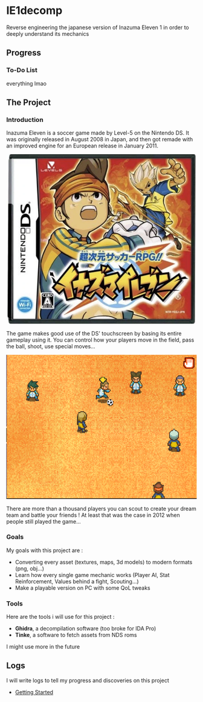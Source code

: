 # IE1decomp

Reverse engineering the japanese version of Inazuma Eleven 1 in order to deeply understand its mechanics

## Progress

### To-Do List

everything lmao

## The Project

### Introduction

Inazuma Eleven is a soccer game made by Level-5 on the Nintendo DS.
It was originally released in August 2008 in Japan, and then got remade with an improved engine for an European release in January 2011.

![Inazuma Eleven Box Art](mdimg/Inazuma_Eleven_cover.webp "Inazuma Eleven Box Art")

The game makes good use of the DS' touchscreen by basing its entire gameplay using it. You can control how your players move in the field, pass the ball, shoot, use special moves...

![Gameplay Screenshot](mdimg/gameplay.png)

There are more than a thousand players you can scout to create your dream team and battle your friends ! At least that was the case in 2012 when people still played the game...

### Goals

My goals with this project are :

- Converting every asset (textures, maps, 3d models) to modern formats (png, obj...)
- Learn how every single game mechanic works (Player AI, Stat Reinforcement, Values behind a fight, Scouting...)
- Make a playable version on PC with some QoL tweaks

### Tools

Here are the tools i will use for this project :

- **Ghidra**, a decompilation software (too broke for IDA Pro)
- **Tinke**, a software to fetch assets from NDS roms

I might use more in the future

## Logs

I will write logs to tell my progress and discoveries on this project

- [Getting Started](log/1gettingstarted.md)
